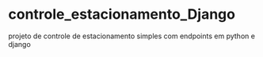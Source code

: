 # controle_estacionamento_Django
projeto de controle de estacionamento simples com endpoints em python e django
